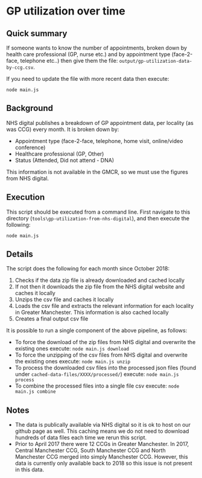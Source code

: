 # GP utilization over time

## Quick summary

If someone wants to know the number of appointments, broken down by health care professional (GP, nurse etc.) and by appointment type (face-2-face, telephone etc..) then give them the file: `output/gp-utilization-data-by-ccg.csv`.

If you need to update the file with more recent data then execute:

```
node main.js
```

## Background

NHS digital publishes a breakdown of GP appointment data, per locality (as was CCG) every month. It is broken down by:

- Appointment type (face-2-face, telephone, home visit, online/video conference)
- Healthcare professional (GP, Other)
- Status (Attended, Did not attend - DNA)

This information is not available in the GMCR, so we must use the figures from NHS digital.

## Execution

This script should be executed from a command line. First navigate to this directory (`tools\gp-utilization-from-nhs-digital`), and then execute the following:

```cli
node main.js
```

## Details

The script does the following for each month since October 2018:

1. Checks if the data zip file is already downloaded and cached locally
2. If not then it downloads the zip file from the NHS digital website and caches it locally
3. Unzips the csv file and caches it locally
4. Loads the csv file and extracts the relevant information for each locality in Greater Manchester. This information is also cached locally
5. Creates a final output csv file

It is possible to run a single component of the above pipeline, as follows:

- To force the download of the zip files from NHS digital and overwrite the existing ones execute: `node main.js download`
- To force the unzipping of the csv files from NHS digital and overwrite the existing ones execute: `node main.js unzip`
- To process the downloaded csv files into the processed json files (found under `cached-data-files/XXXX/processed/`) execute: `node main.js process`
- To combine the processed files into a single file csv execute: `node main.js combine`

## Notes

- The data is publically available via NHS digital so it is ok to host on our github page as well. This caching means we do not need to download hundreds of data files each time we rerun this script.
- Prior to April 2017 there were 12 CCGs in Greater Manchester. In 2017, Central Manchester CCG, South Manchester CCG and North Manchester CCG merged into simply Manchester CCG. However, this data is currently only available back to 2018 so this issue is not present in this data.
